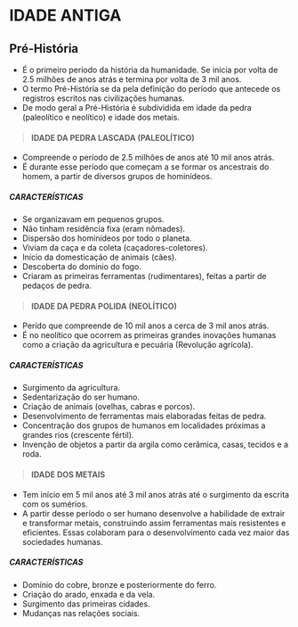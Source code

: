 # IDADE ANTIGA

## Pré-História
* É o primeiro período da história da humanidade. Se inicia por volta de 2.5 milhões de anos atrás e termina por volta de 3 mil anos.
* O termo Pré-História se da pela definição do período que antecede os registros escritos nas civilizações humanas.
* De modo geral a Pré-História é subdividida em idade da pedra (paleolítico e neolítico) e idade dos metais.

> #### IDADE DA PEDRA LASCADA (PALEOLÍTICO)
* Compreende o período de 2.5 milhões de anos até 10 mil anos atrás.
* É durante esse período que começam a se formar os ancestrais do homem, a partir de diversos grupos de hominídeos.

##### CARACTERÍSTICAS
* Se organizavam em pequenos grupos.
* Não tinham residência fixa (eram nômades).
* Dispersão dos hominídeos por todo o planeta.
* Viviam da caça e da coleta (caçadores-coletores).
* Início da domesticação de animais (cães).
* Descoberta do domínio do fogo.
* Criaram as primeiras ferramentas (rudimentares), feitas a partir de pedaços de pedra.

> #### IDADE DA PEDRA POLIDA (NEOLÍTICO)
* Perído que compreende de 10 mil anos a cerca de 3 mil anos atrás.
* É no neolítico que ocorrem as primeiras grandes inovações humanas como a criação da agricultura e pecuária (Revolução agrícola).

##### CARACTERÍSTICAS
* Surgimento da agricultura.
* Sedentarização do ser humano.
* Criação de animais (ovelhas, cabras e porcos).
* Desenvolvimento de ferramentas mais elaboradas feitas de pedra.
* Concentração dos grupos de humanos em localidades próximas a grandes rios (crescente fértil).
* Invenção de objetos a partir da argila como cerâmica, casas, tecidos e a roda.

> #### IDADE DOS METAIS
* Tem início em 5 mil anos até 3 mil anos atrás até o surgimento da escrita com os sumérios.
* A partir desse período o ser humano desenvolve a habilidade de extrair e transformar metais, construindo assim ferramentas mais resistentes e eficientes. Essas colaboram para o desenvolvimento cada vez maior das sociedades humanas.

##### CARACTERÍSTICAS
* Domínio do cobre, bronze e posteriormente do ferro.
* Criação do arado, enxada e da vela.
* Surgimento das primeiras cidades.
* Mudanças nas relações sociais.